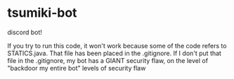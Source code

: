 # tsumiki-bot
discord bot!

If you try to run this code, it won't work because some of the code refers to STATICS.java.
That file has been placed in the .gitignore.
If I don't put that file in the .gitignore, my bot has a GIANT security flaw, on the level of "backdoor my entire bot" levels of security flaw

